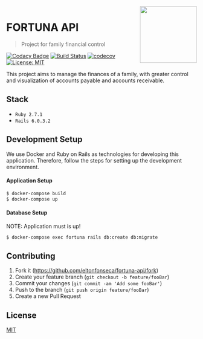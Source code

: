 <img src="https://i.imgur.com/1ryC1eb.png" align="right" width="150" height="150" />

# FORTUNA API
> Project for family financial control

[![Codacy Badge](https://api.codacy.com/project/badge/Grade/5c72883a8f0a4189a327bc9e6746fe79)](https://app.codacy.com/manual/eltonfonseca/fortuna-api?utm_source=github.com&utm_medium=referral&utm_content=eltonfonseca/fortuna-api&utm_campaign=Badge_Grade_Dashboard)
[![Build Status](https://travis-ci.com/eltonfonseca/fortuna-api.svg?branch=master)](https://travis-ci.com/eltonfonseca/fortuna-api) [![codecov](https://codecov.io/gh/eltonfonseca/fortuna-api/branch/master/graph/badge.svg)](https://codecov.io/gh/eltonfonseca/fortuna-api) [![License: MIT](https://img.shields.io/badge/License-MIT-yellow.svg)](LICENSE)


This project aims to manage the finances of a family, with greater control and visualization of accounts payable and accounts receivable.

## Stack

* `Ruby 2.7.1`
* `Rails 6.0.3.2`

## Development Setup

We use Docker and Ruby on Rails as technologies for developing this application. Therefore, follow the steps for setting up the development environment.

#### Application Setup

```bash
$ docker-compose build
$ docker-compose up
```
#### Database Setup

NOTE: Application must is up!

```bash
$ docker-compose exec fortuna rails db:create db:migrate
```

## Contributing

1. Fork it (<https://github.com/eltonfonseca/fortuna-api/fork>)
2. Create your feature branch (`git checkout -b feature/fooBar`)
3. Commit your changes (`git commit -am 'Add some fooBar'`)
4. Push to the branch (`git push origin feature/fooBar`)
5. Create a new Pull Request

## License
[MIT](https://github.com/eltonfonseca/fortuna-api/blob/master/LICENSE)

